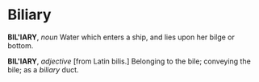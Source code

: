 # Biliary

**BIL'IARY**, _noun_ Water which enters a ship, and lies upon her bilge or bottom.

**BIL'IARY**, _adjective_ \[from Latin bilis.\] Belonging to the bile; conveying the bile; as a _biliary_ duct.